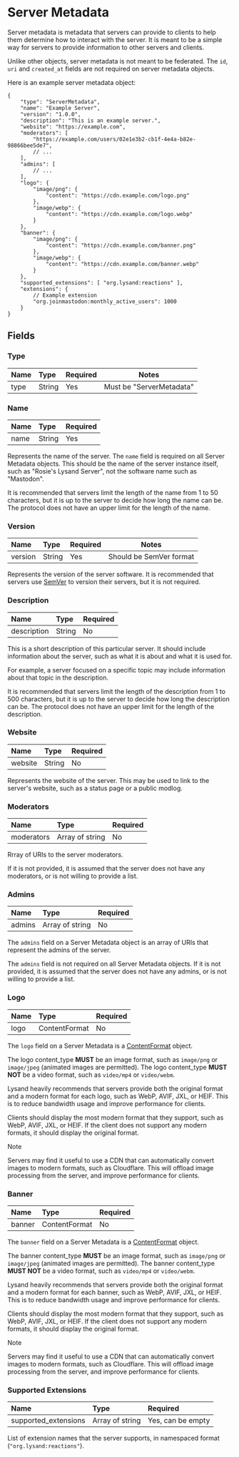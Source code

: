 # Server Metadata

Server metadata is metadata that servers can provide to clients to help them determine how to interact with the server. It is meant to be a simple way for servers to provide information to other servers and clients.

Unlike other objects, server metadata is not meant to be federated. The `id`, `uri` and `created_at` fields are not required on server metadata objects.

Here is an example server metadata object:
```json5
{
    "type": "ServerMetadata",
    "name": "Example Server",
    "version": "1.0.0",
    "description": "This is an example server.",
    "website": "https://example.com",
    "moderators": [
        "https://example.com/users/02e1e3b2-cb1f-4e4a-b82e-98866bee5de7",
        // ...
    ],
    "admins": [
        // ...
    ],
    "logo": {
        "image/png": {
            "content": "https://cdn.example.com/logo.png"
        },
        "image/webp": {
            "content": "https://cdn.example.com/logo.webp"
        }
    },
    "banner": {
        "image/png": {
            "content": "https://cdn.example.com/banner.png"
        },
        "image/webp": {
            "content": "https://cdn.example.com/banner.webp"
        }
    },
    "supported_extensions": [ "org.lysand:reactions" ],
    "extensions": {
        // Example extension
        "org.joinmastodon:monthly_active_users": 1000
    }
}
```

## Fields

### Type

| Name | Type   | Required | Notes                    |
| :--- | :----- | :------- | ------------------------ |
| type | String | Yes      | Must be "ServerMetadata" |

### Name

| Name | Type   | Required |
| :--- | :----- | :------- |
| name | String | Yes      |

Represents the name of the server. The `name` field is required on all Server Metadata objects. This should be the name of the server instance itself, such as "Rosie's Lysand Server", not the software name such as "Mastodon".

It is recommended that servers limit the length of the name from 1 to 50 characters, but it is up to the server to decide how long the name can be. The protocol does not have an upper limit for the length of the name.

### Version

| Name    | Type   | Required | Notes                   |
| :------ | :----- | :------- | ----------------------- |
| version | String | Yes      | Should be SemVer format |

Represents the version of the server software. It is recommended that servers use [SemVer](https://semver.org) to version their servers, but it is not required.

### Description

| Name        | Type   | Required |
| :---------- | :----- | :------- |
| description | String | No       |


This is a short description of this particular server. It should include information about the server, such as what it is about and what it is used for.

For example, a server focused on a specific topic may include information about that topic in the description.

It is recommended that servers limit the length of the description from 1 to 500 characters, but it is up to the server to decide how long the description can be. The protocol does not have an upper limit for the length of the description.

### Website

| Name    | Type   | Required |
| :------ | :----- | :------- |
| website | String | No       |

Represents the website of the server. This may be used to link to the server's website, such as a status page or a public modlog.

### Moderators

| Name       | Type            | Required |
| :--------- | :-------------- | :------- |
| moderators | Array of string | No       |

Rrray of URIs to the server moderators.

If it is not provided, it is assumed that the server does not have any moderators, or is not willing to provide a list.

### Admins

| Name   | Type            | Required |
| :----- | :-------------- | :------- |
| admins | Array of string | No       |

The `admins` field on a Server Metadata object is an array of URIs that represent the admins of the server.

The `admins` field is not required on all Server Metadata objects. If it is not provided, it is assumed that the server does not have any admins, or is not willing to provide a list.

### Logo

| Name | Type          | Required |
| :--- | :------------ | :------- |
| logo | ContentFormat | No       |


The `logo` field on a Server Metadata is a [ContentFormat](../structures/content-format) object.

The logo content_type **MUST** be an image format, such as `image/png` or `image/jpeg` (animated images are permitted). The logo content_type **MUST NOT** be a video format, such as `video/mp4` or `video/webm`.

Lysand heavily recommends that servers provide both the original format and a modern format for each logo, such as WebP, AVIF, JXL, or HEIF. This is to reduce bandwidth usage and improve performance for clients.

Clients should display the most modern format that they support, such as WebP, AVIF, JXL, or HEIF. If the client does not support any modern formats, it should display the original format.

> [!NOTE]
> Servers may find it useful to use a CDN that can automatically convert images to modern formats, such as Cloudflare. This will offload image processing from the server, and improve performance for clients.

### Banner

| Name   | Type          | Required |
| :----- | :------------ | :------- |
| banner | ContentFormat | No       |

The `banner` field on a Server Metadata is a [ContentFormat](../structures/content-format) object.

The banner content_type **MUST** be an image format, such as `image/png` or `image/jpeg` (animated images are permitted). The banner content_type **MUST NOT** be a video format, such as `video/mp4` or `video/webm`.

Lysand heavily recommends that servers provide both the original format and a modern format for each banner, such as WebP, AVIF, JXL, or HEIF. This is to reduce bandwidth usage and improve performance for clients.

Clients should display the most modern format that they support, such as WebP, AVIF, JXL, or HEIF. If the client does not support any modern formats, it should display the original format.

> [!NOTE]
> Servers may find it useful to use a CDN that can automatically convert images to modern formats, such as Cloudflare. This will offload image processing from the server, and improve performance for clients.

### Supported Extensions

| Name                 | Type            | Required          |
| :------------------- | :-------------- | :---------------- |
| supported_extensions | Array of string | Yes, can be empty |

List of extension names that the server supports, in namespaced format (`"org.lysand:reactions"`).